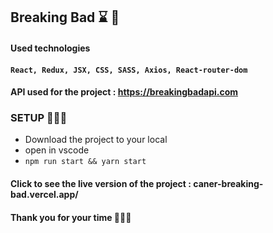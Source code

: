 ## Breaking Bad ⌛️ 🔫

#### Used technologies

#### `React, Redux, JSX, CSS, SASS, Axios, React-router-dom`

#### API used for the project : https://breakingbadapi.com

### SETUP 🚀🚀🚀

- Download the project to your local
- open in vscode
- `npm run start && yarn start`

#### Click to see the live version of the project : caner-breaking-bad.vercel.app/

#### Thank you for your time 🥳🥳🥳

